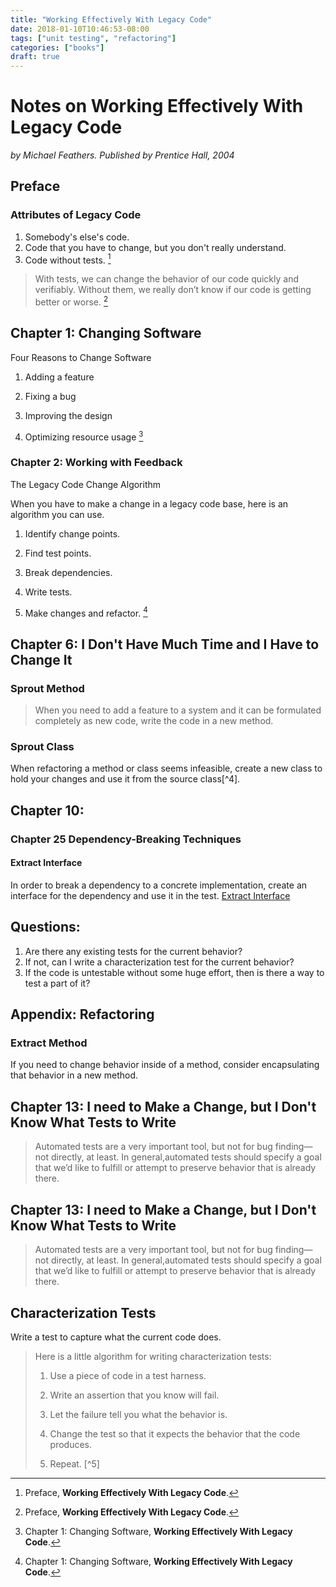 ```yaml
---
title: "Working Effectively With Legacy Code"
date: 2018-01-10T10:46:53-08:00
tags: ["unit testing", "refactoring"]
categories: ["books"]
draft: true
---
```


# Notes on Working Effectively With Legacy Code

*by Michael Feathers. Published by Prentice Hall, 2004* 


## Preface

### Attributes of Legacy Code

1. Somebody's else's code.
2. Code that you have to change, but you don't really understand.
3. Code without tests. [^1]


> With tests, we can change the behavior of our code quickly and verifiably. Without them, we really don’t know if our code is getting better or worse. [^1]

[^1]: Preface, **Working Effectively With Legacy Code**.

## Chapter 1: Changing Software

Four Reasons to Change Software

1. Adding a feature

2. Fixing a bug

3. Improving the design

4. Optimizing resource usage [^2]

[^2]: Chapter 1: Changing Software, **Working Effectively With Legacy Code**.

### Chapter 2: Working with Feedback

The Legacy Code Change Algorithm

When you have to make a change in a legacy code base, here is an algorithm you can use.

1. Identify change points.

2. Find test points.

3. Break dependencies.

4. Write tests.

5. Make changes and refactor. [^2]

[^3]: Chapter 2: Working with Feedback, **Working Effectively With Legacy Code**.

## Chapter 6: I Don't Have Much Time and I Have to Change It

### Sprout Method

>When you need to add a feature to a system and it can be formulated completely as new code, write the code in a new method. 
[^3]: Chapter 6: I Don't Have Much Time and I Have to Change It, **Working Effectively With Legacy Code**.


### Sprout Class

When refactoring a method or class seems infeasible, create a new class to hold your changes and use it from the source class[^4].
[^3]: Chapter 6: I Don't Have Much Time and I Have to Change It, **Working Effectively With Legacy Code**.


## Chapter 10: 

### Chapter 25 Dependency-Breaking Techniques

#### Extract Interface

In order to break a dependency to a concrete implementation, create an interface for the dependency and use it in the test. 
[Extract Interface](https://www.safaribooksonline.com/library/view/working-effectively-with/0131177052/ch25.html#ch25sec1lev10)

## Questions: 

1. Are there any existing tests for the current behavior? 
2. If not, can I write a characterization test for the current behavior? 
3. If the code is untestable without some huge effort, then is there a way to test a part of it? 


## Appendix: Refactoring

### Extract Method

If you need to change behavior inside of a method, consider encapsulating that behavior in a new method.

## Chapter 13: I need to Make a Change, but I Don't Know What Tests to Write ##

> Automated tests are a very important tool, but not for bug finding—not directly, at least. In general,automated tests should specify a goal that we’d like to fulfill or attempt to preserve behavior that is already there. 


## Chapter 13: I need to Make a Change, but I Don't Know What Tests to Write ##

> Automated tests are a very important tool, but not for bug finding—not directly, at least. In general,automated tests should specify a goal that we’d like to fulfill or attempt to preserve behavior that is already there. 

## Characterization Tests


Write a test to capture what the current code does. 

> Here is a little algorithm for writing characterization tests:
>
>1. Use a piece of code in a test harness.
>
>2. Write an assertion that you know will fail.
>
>3. Let the failure tell you what the behavior is.
>
>4. Change the test so that it expects the behavior that the code produces.
>
>5. Repeat. [^5]

